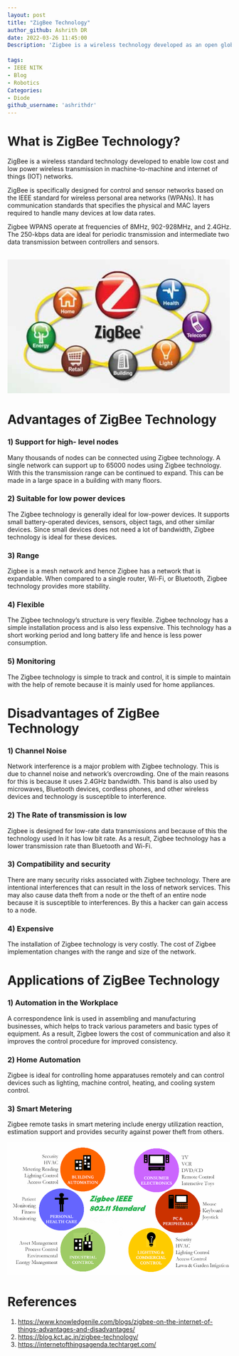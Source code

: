 ```yaml
---
layout: post
title: "ZigBee Technology"
author_github: Ashrith DR
date: 2022-03-26 11:45:00
Description: 'Zigbee is a wireless technology developed as an open global standard to address the unique needs of low-cost, low-power wireless IoT networks'

tags: 
- IEEE NITK
- Blog
- Robotics
Categories:
- Diode
github_username: 'ashrithdr'
---
```

# What is ZigBee Technology? #


ZigBee is a wireless standard technology developed to enable low cost and low power wireless transmission in machine-to-machine and internet of things (IOT) networks.

ZigBee is specifically designed for control and sensor networks based on the IEEE standard for wireless personal area networks (WPANs). It has communication standards that specifies the physical and MAC layers required to handle many devices at low data rates.

Zigbee WPANS operate at frequencies of 8MHz, 902-928MHz, and 2.4GHz. The 250-kbps data are ideal for periodic transmission and intermediate two data transmission between controllers and sensors. 

<br />
<img src = "https://github.com/ashrithdr/IEEE-Blog/blob/main/Picture%201.jpg" style="height: 300px; width:500px;"/>
<br />

# Advantages of ZigBee Technology #

### 1)	Support for high- level nodes ###
Many thousands of nodes can be connected using Zigbee technology. A single network can support up to 65000 nodes using Zigbee technology. With this the transmission range can be continued to expand. This can be made in a large space in a building with many floors.

### 2)	Suitable for low power devices ###
The Zigbee technology is generally ideal for low-power devices. It supports small battery-operated devices, sensors, object tags, and other similar devices. Since small devices does not need a lot of bandwidth, Zigbee technology is ideal for these devices. 

### 3)	Range ###
Zigbee is a mesh network and hence Zigbee has a network that is expandable. When compared to a single router, Wi-Fi, or Bluetooth, Zigbee technology provides more stability. 

### 4)	Flexible ###
The Zigbee technology’s structure is very flexible. Zigbee technology has a simple installation process and is also less expensive. This technology has a short working period and long battery life and hence is less power consumption.

### 5)	Monitoring  ###
The Zigbee technology is simple to track and control, it is simple to maintain with the help of remote because it is mainly used for home appliances.


# Disadvantages of ZigBee Technology #

### 1)	Channel Noise ###
Network interference is a major problem with Zigbee technology. This is due to channel noise and network’s overcrowding. One of the main reasons for this is because it uses 2.4GHz bandwidth. This band is also used by microwaves, Bluetooth devices, cordless phones, and other wireless devices and technology is susceptible to interference.

### 2)	The Rate of transmission is low ###
Zigbee is designed for low-rate data transmissions and because of this the technology used In it has low bit rate. As a result, Zigbee technology has a lower transmission rate than Bluetooth and Wi-Fi.

### 3)	Compatibility and security ###
There are many security risks associated with Zigbee technology. There are intentional interferences that can result in the loss of network services. This may also cause data theft from a node or the theft of an entire node because it is susceptible to interferences. By this a hacker can gain access to a node.

### 4)	Expensive ###
The installation of Zigbee technology is very costly. The cost of Zigbee implementation changes with the range and size of the network. 


# Applications of ZigBee Technology #

### 1)	Automation in the Workplace ###
A correspondence link is used in assembling and manufacturing businesses, which helps to track various parameters and basic types of equipment. As a result, Zigbee lowers the cost of communication and also it improves the control procedure for improved consistency.
### 2)	Home Automation ###
Zigbee is ideal for controlling home apparatuses remotely and can control devices such as lighting, machine control, heating, and cooling system control.
### 3)	Smart Metering ###
Zigbee remote tasks in smart metering include energy utilization reaction, estimation support and provides security against power theft from others.

<img src = "https://github.com/ashrithdr/IEEE-Blog/blob/main/3.png" style="height: 300px; width:500px;"/>


# References #
1. https://www.knowledgenile.com/blogs/zigbee-on-the-internet-of-things-advantages-and-disadvantages/
2. https://blog.kct.ac.in/zigbee-technology/
3. https://internetofthingsagenda.techtarget.com/
                                                                                 
